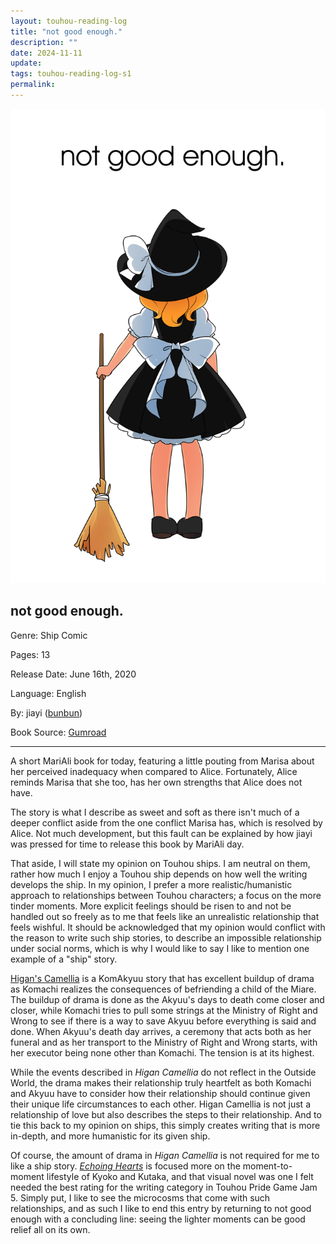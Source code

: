 ```yaml
---
layout: touhou-reading-log
title: "not good enough."
description: ""
date: 2024-11-11
update: 
tags: touhou-reading-log-s1
permalink:
---
```

![not good enough..webp](/images/indexes-extras/touhou-reading-log/S1/10/cover.webp)
## not good enough.
Genre: Ship Comic

Pages: 13

Release Date: June 16th, 2020

Language: English

By: jiayi ([bunbun](https://ko-fi.com/jiayi))

Book Source: [Gumroad](https://jiayi.gumroad.com/l/AEXBs)
- - -

A short MariAli book for today, featuring a little pouting from Marisa about her perceived inadequacy when compared to Alice. Fortunately, Alice reminds Marisa that she too, has her own strengths that Alice does not have.

The story is what I describe as sweet and soft as there isn't much of a deeper conflict aside from the one conflict Marisa has, which is resolved by Alice. Not much development, but this fault can be explained by how jiayi was pressed for time to release this book by MariAli day.

That aside, I will state my opinion on Touhou ships. I am neutral on them, rather how much I enjoy a Touhou ship depends on how well the writing develops the ship. In my opinion, I prefer a more realistic/humanistic approach to relationships between Touhou characters; a focus on the more tinder moments. More explicit feelings should be risen to and not be handled out so freely as to me that feels like an unrealistic relationship that feels wishful. It should be acknowledged that my opinion would conflict with the reason to write such ship stories, to describe an impossible relationship under social norms, which is why I would like to say I like to mention one example of a "ship" story.

[Higan's Camellia](https://scarlet.nsk.sh/book/org-591597) is a KomAkyuu story that has excellent buildup of drama as Komachi realizes the consequences of befriending a child of the Miare. The buildup of drama is done as the Akyuu's days to death come closer and closer, while Komachi tries to pull some strings at the Ministry of Right and Wrong to see if there is a way to save Akyuu before everything is said and done. When Akyuu's death day arrives, a ceremony that acts both as her funeral and as her transport to the Ministry of Right and Wrong starts, with her executor being none other than Komachi. The tension is at its highest.

While the events described in *Higan Camellia* do not reflect in the Outside World, the drama makes their relationship truly heartfelt as both Komachi and Akyuu have to consider how their relationship should continue given their unique life circumstances to each other. Higan Camellia is not just a relationship of love but also describes the steps to their relationship. And to tie this back to my opinion on ships, this simply creates writing that is more in-depth, and more humanistic for its given ship.

Of course, the amount of drama in *Higan Camellia* is not required for me to like a ship story. [*Echoing Hearts*](https://minute.itch.io/touhou-echoing-hearts) is focused more on the moment-to-moment lifestyle of Kyoko and Kutaka, and that visual novel was one I felt needed the best rating for the writing category in Touhou Pride Game Jam 5. Simply put, I like to see the microcosms that come with such relationships, and as such I like to end this entry by returning to not good enough with a concluding line: seeing the lighter moments can be good relief all on its own.
